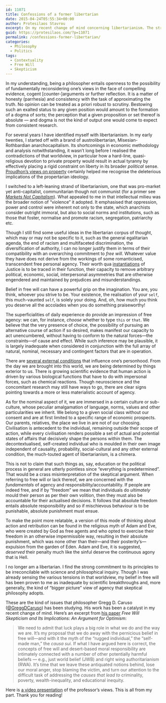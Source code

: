 ```yaml
---
id: 11071
title: Confessions of a former libertarian
date: 2015-04-24T05:55:34+00:00
author: Protesilaos Stavrou
excerpt: On my recent change of mind concerning libertarianism. The strong belief in free will is incompatible with scientific research and philosophical inquiry.
guid: https://protesilaos.com/?p=11071
permalink: /confessions-former-libertarian/
categories:
  - Philosophy
  - Politics
tags:
  - Contextuality
  - Free Will
  - Skepticism
---
```

In my understanding, being a philosopher entails openness to the possibility of fundamentally reconsidering one&#8217;s views in the face of compelling evidence, cogent [counter-]arguments or further reflection. It is a matter of honesty (parrhesia) and consistency with the task of approximating the truth. No opinion can be treated as a priori robust to scrutiny. Bestowing such an exalted status to any given position would amount to the formation of a dogma of sorts; the perception that a given proposition or set thereof is absolute — and dogma is not the kind of output one would come to expect from consistent research.

For several years I have identified myself with libertarianism. In my early twenties, I started off with a brand of austrolibertarian, Misesian-Rothbardian anarchocapitalism. Its shortcomings in economic methodology and analysis notwithstanding, it wasn&#8217;t long before I realised the contradictions of that worldview, in particular how a hard-line, quasi-religious devotion to private property would result in actual tyranny by effectively placing a rigid constraint on liberty in its broader _political_ sense. <a title="Property is theft!" href="http://en.wikipedia.org/wiki/Property_is_theft" target="_blank">Proudhon&#8217;s views on property</a> certainly helped me recognise the deleterious implications of the propertarian ideology.

I switched to a left-leaning strand of libertarianism, one that was pro-market yet anti-capitalist, communitarian though not communist (for a primer see <a title="Markets Not Capitalism in pdf format" href="http://radgeek.com/gt/2011/10/Markets-Not-Capitalism-2011-Chartier-and-Johnson.pdf" target="_blank"><em>Markets Not Capitalism</em></a>). What appealed to me in that intellectual milieu was the broader notion of &#8220;violence&#8221; it adopted. It emphasised that oppression, power and control were inherent not only to the state, which anarchists consider outright immoral, but also to social norms and institutions, such as those that foster, normalise and promote racism, segregation, patriarchy etc.

Though I still find some useful ideas in the libertarian corpus of thought, which may or may not be specific to it, such as the general egalitarian agenda, the end of racism and multifaceted discrimination, the diversification of authority, I can no longer justify them in terms of their compatibility with an overarching commitment to _free will_. Whatever value they have does not derive from the workings of some romanticised, transcendent free personal agency. Their worth qua [instantiations](https://protesilaos.com/tag/realisability/ "All posts tagged with Realisability") of Justice is to be traced in their function, their capacity to remove arbitrary political, economic, social, interpersonal asymmetries that are otherwise engendered and maintained by prejudices and misunderstandings.

Belief in free will can have a powerful grip on the imagination. You are, you think, whoever you strive to be. Your existence, the realisation of your `self`, this much-vaunted `self`, is solely your doing. And, oh, how much you think you deserve all the accolades when you do something praiseworthy!

The superficialities of daily experience do provide an impression of free agency: we can, for instance, _choose_ whether to type `this` or `that`. We believe that the very presence of choice, the possibility of pursuing an alternative course of action if so desired, makes manifest our capacity to act unencumbered, without having to conform to the natural forces—the constraints—of cause and effect. While such inference may be plausible, it is largely inadequate when considered in conjunction with the full array of natural, nominal, necessary and contingent factors that are in operation.

There are [several external conditions](https://protesilaos.com/tag/contextuality/ "All posts tagged with Contextuality") that influence one&#8217;s personhood. From the day we are brought into this world, we are being determined by things exterior to us. There is growing scientific evidence that human action is driven by various biological functions that have to do with impersonal forces, such as chemical reactions. Though neuroscience and the concomitant research may still have ways to go, there are clear signs pointing towards a more or less materialistic account of agency.

As for the nominal aspect of it, we are immersed in a certain culture or sub-culture, whose peculiar amalgamation of language, norms, values and other particularities we inherit. We belong to a given social class without our consent and are at first limited to a specific range of economic prospects. Our parents, relatives, the place we live in are not of our choosing. Civilisation is antecedent to the individual, remaining outside their scope of action, while every civilisation renders possible a set of actual and potential states of affairs that decisively shape the persons within them. The decontextualised, self-created individual who is moulded in their own image independent of causality, probability, social-cultural and any other external condition, the much-touted agent of libertarianism, is a chimera.

This is not to claim that such things as, say, education or the political process in general are utterly pointless since &#8220;everything is predetermined&#8221;. That would be a crass misinterpretation of the skeptical argument. When referring to free will or lack thereof, we are concerned with the _fundamentals_ of agency and responsibility/accountability. If people are indeed free, and if by &#8220;freedom&#8221; we mean that individuals do _ultimately_ mould their person as per their own volition, then they must also be accountable for their actualised decisions. It follows that absolute freedom entails absolute responsibility and so if mischievous behaviour is to be punishable, absolute punishment must ensue.

To make the point more relatable, a version of this mode of thinking about action and retribution can be found in the religious myth of Adam and Eve, who were created by God as free agents and who opted to exercise their freedom in an otherwise impermissible way, resulting in their absolute punishment, which was none other than their—and their posterity&#8217;s—expulsion from the garden of Eden. Adam and Eve, it is suggested, _deserved_ their penalty much like the sinful deserve the continuous agony that is Hell.

I no longer am a libertarian. I find the strong commitment to its principles to be irreconcilable with science and philosophical inquiry. Though I was already sensing the various tensions in that worldview, my belief in free will has been proven to me as inadequate by scientific breakthroughs and, more generally, the kind of &#8220;bigger picture&#8221; view of agency that skeptical philosophy adopts.

These are the kind of issues that philosopher Gregg D. Caruso (<a title="Gregg D. Caruso on Twitter" href="https://twitter.com/GreggDCaruso" target="_blank">@GreggDCaruso</a>) has been studying. His work has been a catalyst in my recent change of mind. Here&#8217;s an excerpt from <a title="Gregg D. Caruso on Free Will Skepticism" href="http://philpapers.org/archive/CARFWS-2.pdf" target="_blank">his paper</a> _Free Will Skepticism and Its Implications: An Argument for Optimism_:

> We need to admit that luck plays a big role in what we do and the way we are. It’s my proposal that we do away with the pernicious belief in free will—and with it the myth of the “rugged individual,” the “self-made man,” the _causa sui_. If what I have argued here is correct, the concepts of free will and desert-based moral responsibility are intimately connected with a number of other potentially harmful beliefs — e.g., just world belief (JWB) and right wing authoritarianism (RWA). It’s time that we leave these antiquated notions behind, lose our moral anger, stop blaming the victim, and turn our attention to the difficult task of addressing the _causes that lead to_ criminality, poverty, wealth-inequality, and educational inequity.

Here is [a video presentation](https://youtu.be/rfOMqehl-ZA) of the professor&#8217;s views. This is all from my part. Thank you for reading!
